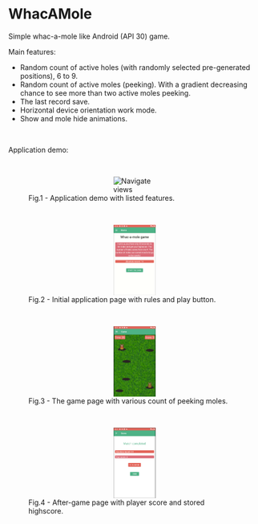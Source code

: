 # WhacAMole
<div>
  <p>Simple whac-a-mole like Android (API 30) game.</p>
</div>
<div>
  Main features: 
  <ul>
    <li>Random count of active holes (with randomly selected pre-generated positions), 6 to 9.</li>
    <li>Random count of active moles (peeking). With a gradient decreasing chance to see more than two active moles peeking.</li>
    <li>The last record save.</li>
    <li>Horizontal device orientation work mode.</li>
    <li>Show and mole hide animations.</li>
  </ul>
</div>
<div>
  <br>
  <p>Application demo:</p>
  <br>
  <figure>
    <img src="/img/demo.gif" alt="Navigate views" style="display:block; margin-left: auto; margin-right: auto;width:20%">
    <figcaption>Fig.1 - Application demo with listed features.</figcaption>
  </figure>
  <br>
  <figure>
    <img src="/img/home.png" alt="Navigate views" style="display:block; margin-left: auto; margin-right: auto;width:20%">
    <figcaption>Fig.2 - Initial application page with rules and play button.</figcaption>
  </figure>
  <br>
  <figure>
    <img src="/img/game.png" alt="Navigate views" style="display:block; margin-left: auto; margin-right: auto;width:20%">
    <figcaption>Fig.3 - The game page with various count of peeking moles.</figcaption>
  </figure>
  <br>
  <figure>
    <img src="/img/score.png" alt="Navigate views" style="display:block; margin-left: auto; margin-right: auto;width:20%">
    <figcaption>Fig.4 - After-game page with player score and stored highscore.</figcaption>
  </figure>
</div>
